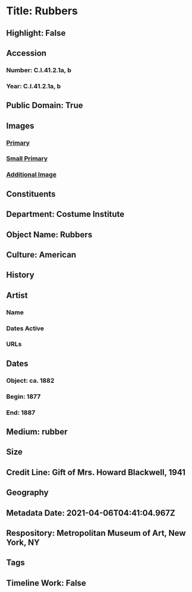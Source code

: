 # Title: Rubbers
## Highlight: False
## Accession
### Number: C.I.41.2.1a, b
### Year: C.I.41.2.1a, b
## Public Domain: True
## Images
### [Primary](https://images.metmuseum.org/CRDImages/ci/original/CI41.2.1ab_F.jpg)
### [Small Primary](https://images.metmuseum.org/CRDImages/ci/web-large/CI41.2.1ab_F.jpg)
### [Additional Image](https://images.metmuseum.org/CRDImages/ci/original/CI41.2.1ab_B.jpg)
## Constituents
## Department: Costume Institute
## Object Name: Rubbers
## Culture: American
## History
## Artist
### Name
### Dates Active
### URLs
## Dates
### Object: ca. 1882
### Begin: 1877
### End: 1887
## Medium: rubber
## Size
## Credit Line: Gift of Mrs. Howard Blackwell, 1941
## Geography
## Metadata Date: 2021-04-06T04:41:04.967Z
## Respository: Metropolitan Museum of Art, New York, NY
## Tags
## Timeline Work: False